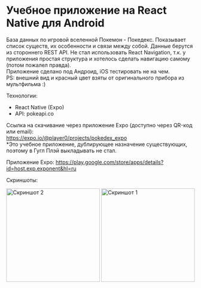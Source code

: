 # Учебное приложение на React Native для Android

База данных по игровой вселенной Покемон - Покедекс. Показывает список существ, их особенности и связи между собой. Данные берутся из стороннего REST API. Не стал использовать React Navigation, т.к. у приложения простая структура и хотелось сделать навигацию самому (потом пожалел правда).  
Приложение сделано под Андроид, iOS тестировать не на чем.  
PS: внешний вид и красный цвет взяты от оригинального прибора из мультфильма :)

Технологии:

- React Native (Expo)
- API: pokeapi.co

Ссылка на скачивание через приложение Expo (доступно через QR-код или email):  
https://expo.io/@player0/projects/pokedex_expo  
\*Это учебное приложение, дублирующее назначение существующих, поэтому в Гугл Плэй выкладывать не стал.

Приложение Expo: https://play.google.com/store/apps/details?id=host.exp.exponent&hl=ru

Скриншоты:

<img src="http://test.u10647.stark.vps-private.net/pokedex2.jpg" alt="Скриншот 2" width="250"/>

<img src="http://test.u10647.stark.vps-private.net/pokedex1.jpg" alt="Скриншот 1" width="250"/>
